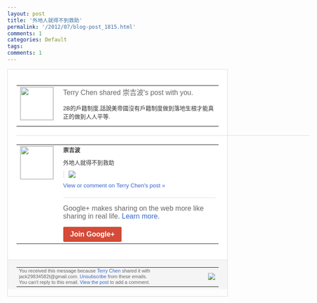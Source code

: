 ```yaml
---
layout: post
title: '外地人就得不到救助'
permalink: '/2012/07/blog-post_1815.html'
comments: 1
categories: Default
tags: 
comments: 1
---
```

<div style="border:solid 1px #dfdfdf;color:#686868;font:13px Arial"><div style="background-color:#fff;padding:20px;"><table cellpadding="0" cellspacing="0"><tr><td style="padding-right:15px;vertical-align:top"><a href="https://plus.google.com/_/notifications/emlink?emrecipient=110200756825219614165&amp;emid=CJib9NmatrECFRF57Aodx2kAAA&amp;path=%2F108643996575278738906&amp;dt=1343266779634&amp;uob=8"><img height="75" src="https://lh3.googleusercontent.com/-KKRGTyJ5Bl0/AAAAAAAAAAI/AAAAAAAAEEY/jllxqER5dCk/s75-c-k-a/photo.jpg" style="border:solid 1px #cccccc;" width="75"/></a></td><td style="width:578px;color:#333;font:13px Arial;vertical-align:top;"><div style="color:#686868;font:16px Arial;;padding-bottom:15px">Terry Chen shared 崇吉波's post with you.</div><div style="padding-bottom:10px">2B的戶籍制度,話說美帝國沒有戶籍制度做<wbr/>到落地生根才能真正的做到人人平等.</div></td></tr></table><div style="margin:20px 0;border-bottom:solid 1px #dfdfdf;width:670px;"></div><table cellpadding="0" cellspacing="0"><tr><td style="padding-right:15px;vertical-align:top"><a href="https://plus.google.com/_/notifications/emlink?emrecipient=110200756825219614165&amp;emid=CJib9NmatrECFRF57Aodx2kAAA&amp;path=%2F102270552797282947665&amp;dt=1343266779634&amp;uob=8"><img height="75" src="https://lh4.googleusercontent.com/-BPKM8LYWJTY/AAAAAAAAAAI/AAAAAAAAABE/WPw5fsh5qRs/s75-c-k-a/photo.jpg" style="border:solid 1px #cccccc;" width="75"/></a></td><td style="width:578px;color:#333;font:13px Arial;vertical-align:top;"><div style="font-weight:bold;padding-bottom:10px">崇吉波</div><div style="padding-bottom:10px">外地人就得不到救助</div><div style="margin-bottom:10px;padding-left:10px; border-left:2px solid #EAEAEA"><span style="margin-right:5px"><a href="https://plus.google.com/_/notifications/emlink?emrecipient=110200756825219614165&amp;emid=CJib9NmatrECFRF57Aodx2kAAA&amp;path=%2F108643996575278738906%2Fposts%2FDJAvjhmLf2G%3Fgpinv%3DAMIXal8-9RxBLz9RzRnX347J4rIYXszcPLnV_GaHtg6gSAdwB7gu2KVI9f-52lttBTiO1poZAuhuMsRpILBE4x4r_b3wx3_P-CO9U7Es0CG5ZYk3g7_JwGo&amp;dt=1343266779634&amp;uob=8" style="zSoyz;"><img border="0" src="https://lh3.googleusercontent.com/-gtJkK0fmRew/UBCa_vZM_vI/AAAAAAAAQFM/WHhiYFsLPoU/h120/1.jpg" style="max-height:200px;max-width:275px"/></a></span></div><a href="https://plus.google.com/_/notifications/emlink?emrecipient=110200756825219614165&amp;emid=CJib9NmatrECFRF57Aodx2kAAA&amp;path=%2F108643996575278738906%2Fposts%2FDJAvjhmLf2G%3Fgpinv%3DAMIXal8-9RxBLz9RzRnX347J4rIYXszcPLnV_GaHtg6gSAdwB7gu2KVI9f-52lttBTiO1poZAuhuMsRpILBE4x4r_b3wx3_P-CO9U7Es0CG5ZYk3g7_JwGo&amp;dt=1343266779634&amp;uob=8" style="color:#3366CC;text-decoration:none;">View or comment on Terry Chen's post »</a><div style="margin-top:20px;border-top:solid 1px #dfdfdf"><div style="padding:15px 0;color:#686868;font:16px Arial;">Google+ makes sharing on the web more like sharing in real life. <a href="http://www.google.com/+/learnmore/" style="color:#3366CC;text-decoration:none;">Learn more</a>.</div><a href="https://plus.google.com/_/notifications/emlink?emrecipient=110200756825219614165&amp;emid=CJib9NmatrECFRF57Aodx2kAAA&amp;path=%2F%3Fgpinv%3DAMIXal8-9RxBLz9RzRnX347J4rIYXszcPLnV_GaHtg6gSAdwB7gu2KVI9f-52lttBTiO1poZAuhuMsRpILBE4x4r_b3wx3_P-CO9U7Es0CG5ZYk3g7_JwGo&amp;dt=1343266779634&amp;uob=8" style="display:inline-block;padding:7px 15px;background-color:#d44b38; color:#fff;font-size:16px; font-weight:bold;border-radius:2px;-webkit-border-radius:2px; -moz-border-radius:2px;border:solid 1px #c43b28; white-space:nowrap;text-decoration:none">Join Google+</a></div></td></tr></table></div><div style="border-top:solid 1px #dfdfdf;padding:0 20px; background-color:#f5f5f5"><table cellpadding="0" cellspacing="0" style="height:50px"><tbody><tr><td style="vertical-align:middle;width:100%; color:#636363;font:11px Arial; line-height:120%">You received this message because <a href="https://plus.google.com/_/notifications/emlink?emrecipient=110200756825219614165&amp;emid=CJib9NmatrECFRF57Aodx2kAAA&amp;path=%2F108643996575278738906%3Fgpinv%3DAMIXal8-9RxBLz9RzRnX347J4rIYXszcPLnV_GaHtg6gSAdwB7gu2KVI9f-52lttBTiO1poZAuhuMsRpILBE4x4r_b3wx3_P-CO9U7Es0CG5ZYk3g7_JwGo&amp;dt=1343266779634&amp;uob=8" style="color:#3366CC;text-decoration:none;">Terry Chen</a> shared it with jack29834582t@gmail.com. <a href="https://plus.google.com/_/notifications/emlink?emrecipient=110200756825219614165&amp;emid=CJib9NmatrECFRF57Aodx2kAAA&amp;path=%2F_%2Fnonplus%2Femailsettings%3Fgpinv%3DAMIXal8-9RxBLz9RzRnX347J4rIYXszcPLnV_GaHtg6gSAdwB7gu2KVI9f-52lttBTiO1poZAuhuMsRpILBE4x4r_b3wx3_P-CO9U7Es0CG5ZYk3g7_JwGo%26est%3DADH5u8XrpFa38SB4vOwdB8944yW7TjoPYO9NgPu5kaC-sTiC87a1Az9c9ggshCOEcPjkSXfEWxxhmPlFf6ZrDLCTxNya9b7X-jLy2AtSiC7bdeTpAhRpMERjLsqMgrzARhHUUBIEnUHngRDXR65ze61RuweLtg89hw&amp;dt=1343266779634&amp;uob=8" style="color:#3366CC;text-decoration:none;">Unsubscribe</a> from these emails.<br/>You can't reply to this email. <a href="https://plus.google.com/_/notifications/emlink?emrecipient=110200756825219614165&amp;emid=CJib9NmatrECFRF57Aodx2kAAA&amp;path=%2F108643996575278738906%2Fposts%2FDJAvjhmLf2G%3Fgpinv%3DAMIXal8-9RxBLz9RzRnX347J4rIYXszcPLnV_GaHtg6gSAdwB7gu2KVI9f-52lttBTiO1poZAuhuMsRpILBE4x4r_b3wx3_P-CO9U7Es0CG5ZYk3g7_JwGo&amp;dt=1343266779634&amp;uob=8" style="color:#3366CC;text-decoration:none;">View the post</a> to add a comment.<br/></td><td><img src="https://ssl.gstatic.com/s2/oz/images/notifications/logo/google-plus-6617a72bb36cc548861652780c9e6ff1.png"/></td></tr></tbody></table></div></div>